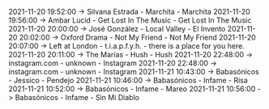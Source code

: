 2021-11-20 19:52:00 -> Silvana Estrada - Marchita - Marchita
2021-11-20 19:56:00 -> Ambar Lucid - Get Lost In The Music - Get Lost In The Music
2021-11-20 20:00:00 -> José González - Local Valley - El Invento
2021-11-20 20:02:00 -> Oxford Drama - Not My Friend - Not My Friend
2021-11-20 20:07:00 -> Left at London - t.i.a.p.f.y.h. - there is a place for you here.
2021-11-20 20:11:00 -> The Marías - Hush - Hush
2021-11-20 22:48:00 -> instagram.com - unknown - Instagram
2021-11-20 22:48:00 -> instagram.com - unknown - Instagram
2021-11-21 10:43:00 -> Babasónicos - Jessico - Pendejo
2021-11-21 10:46:00 -> Babasónicos - Infame - Risa
2021-11-21 10:52:00 -> Babasónicos - Infame - Mareo
2021-11-21 10:56:00 -> Babasónicos - Infame - Sin Mi Diablo

